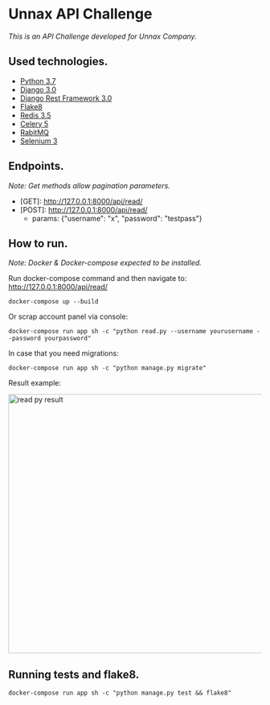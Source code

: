 # Unnax API Challenge

_This is an API Challenge developed for Unnax Company._

## Used technologies.

* [Python 3.7](https://www.python.org/downloads/release/python-370/)
* [Django 3.0](https://docs.djangoproject.com/en/3.2/releases/3.0/)
* [Django Rest Framework 3.0](https://www.django-rest-framework.org)
* [Flake8](https://flake8.pycqa.org/en/latest/)
* [Redis 3.5](https://pypi.org/project/redis/)
* [Celery 5](https://docs.celeryproject.org/en/stable/getting-started/introduction.html)
* [RabitMQ](https://www.rabbitmq.com)
* [Selenium 3](https://pypi.org/project/selenium/)

## Endpoints.

_Note: Get methods allow pagination parameters._

* \[GET\]: http://127.0.0.1:8000/api/read/
* \[POST\]: http://127.0.0.1:8000/api/read/
  * params: {"username": "x", "password": "testpass"}

## How to run.

_Note: Docker & Docker-compose expected to be installed._

Run docker-compose command and then navigate to: http://127.0.0.1:8000/api/read/

```
docker-compose up --build
```

Or scrap account panel via console:

```
docker-compose run app sh -c "python read.py --username yourusername --password yourpassword"
```

In case that you need migrations:

```
docker-compose run app sh -c "python manage.py migrate"
```

Result example:

<img width="515" alt="read py result" src="https://user-images.githubusercontent.com/19146580/122103254-b408a580-ce16-11eb-9859-128e25225ae8.png">

## Running tests and flake8.

```
docker-compose run app sh -c "python manage.py test && flake8"
```

